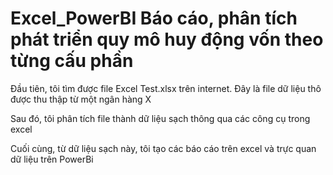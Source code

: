 # Excel_PowerBI Báo cáo, phân tích phát triển quy mô huy động vốn theo từng cấu phần


Đầu tiên, tôi tìm được file Excel Test.xlsx trên internet. Đây là file dữ liệu thô được thu thập từ một ngân hàng X

Sau đó, tôi phân tích file thành dữ liệu sạch thông qua các công cụ trong excel 

Cuối cùng, từ dữ liệu sạch này, tôi tạo các báo cáo trên excel và trực quan dữ liệu trên PowerBi

